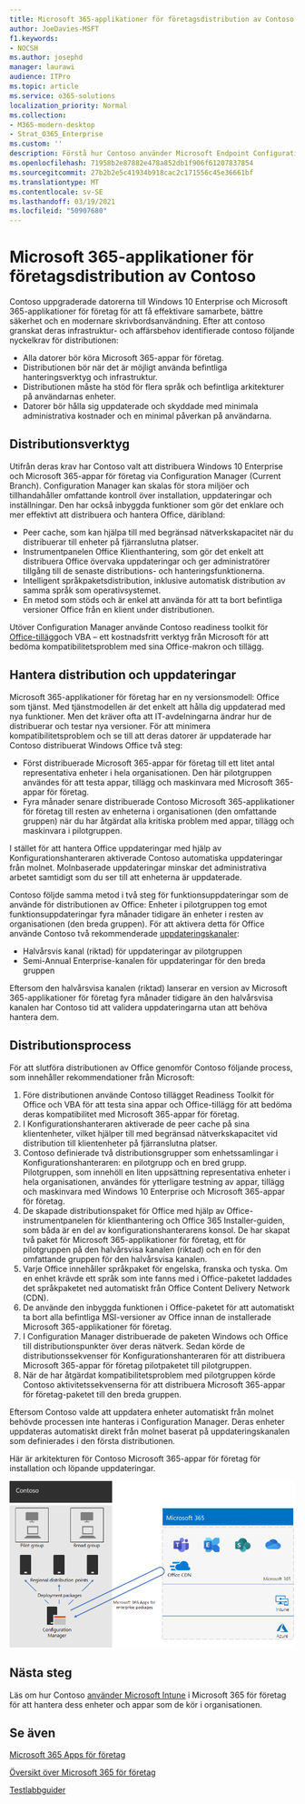 ```yaml
---
title: Microsoft 365-applikationer för företagsdistribution av Contoso
author: JoeDavies-MSFT
f1.keywords:
- NOCSH
ms.author: josephd
manager: laurawi
audience: ITPro
ms.topic: article
ms.service: o365-solutions
localization_priority: Normal
ms.collection:
- M365-modern-desktop
- Strat_O365_Enterprise
ms.custom: ''
description: Förstå hur Contoso använder Microsoft Endpoint Configuration Manager för att distribuera Microsoft 365-applikationer för företag.
ms.openlocfilehash: 71958b2e87882e478a852db1f906f61207837854
ms.sourcegitcommit: 27b2b2e5c41934b918cac2c171556c45e36661bf
ms.translationtype: MT
ms.contentlocale: sv-SE
ms.lasthandoff: 03/19/2021
ms.locfileid: "50907680"
---
```

# <a name="microsoft-365-apps-for-enterprise-deployment-for-contoso"></a>Microsoft 365-applikationer för företagsdistribution av Contoso

Contoso uppgraderade datorerna till Windows 10 Enterprise och Microsoft 365-applikationer för företag för att få effektivare samarbete, bättre säkerhet och en modernare skrivbordsanvändning. Efter att contoso granskat deras infrastruktur- och affärsbehov identifierade contoso följande nyckelkrav för distributionen:

- Alla datorer bör köra Microsoft 365-appar för företag.
- Distributionen bör när det är möjligt använda befintliga hanteringsverktyg och infrastruktur.
- Distributionen måste ha stöd för flera språk och befintliga arkitekturer på användarnas enheter.
- Datorer bör hålla sig uppdaterade och skyddade med minimala administrativa kostnader och en minimal påverkan på användarna.

## <a name="deployment-tools"></a>Distributionsverktyg

Utifrån deras krav har Contoso valt att distribuera Windows 10 Enterprise och Microsoft 365-appar för företag via Configuration Manager (Current Branch). Configuration Manager kan skalas för stora miljöer och tillhandahåller omfattande kontroll över installation, uppdateringar och inställningar. Den har också inbyggda funktioner som gör det enklare och mer effektivt att distribuera och hantera Office, däribland:

- Peer cache, som kan hjälpa till med begränsad nätverkskapacitet när du distribuerar till enheter på fjärranslutna platser.
- Instrumentpanelen Office Klienthantering, som gör det enkelt att distribuera Office övervaka uppdateringar och ger administratörer tillgång till de senaste distributions- och hanteringsfunktionerna.
- Intelligent språkpaketsdistribution, inklusive automatisk distribution av samma språk som operativsystemet.
- En metod som stöds och är enkel att använda för att ta bort befintliga versioner Office från en klient under distributionen.

Utöver Configuration Manager använde Contoso readiness toolkit för [Office-tillägg](/deployoffice/readiness-toolkit-application-compatibility-microsoft-365-apps)och VBA – ett kostnadsfritt verktyg från Microsoft för att bedöma kompatibilitetsproblem med sina Office-makron och tillägg.

## <a name="managing-deployment-and-updates"></a>Hantera distribution och uppdateringar

Microsoft 365-applikationer för företag har en ny versionsmodell: Office som tjänst. Med tjänstmodellen är det enkelt att hålla dig uppdaterad med nya funktioner. Men det kräver ofta att IT-avdelningarna ändrar hur de distribuerar och testar nya versioner. För att minimera kompatibilitetsproblem och se till att deras datorer är uppdaterade har Contoso distribuerat Windows Office två steg:

- Först distribuerade Microsoft 365-appar för företag till ett litet antal representativa enheter i hela organisationen. Den här pilotgruppen användes för att testa appar, tillägg och maskinvara med Microsoft 365-appar för företag.
- Fyra månader senare distribuerade Contoso Microsoft 365-applikationer för företag till resten av enheterna i organisationen (den omfattande gruppen) när du har åtgärdat alla kritiska problem med appar, tillägg och maskinvara i pilotgruppen.

I stället för att hantera Office uppdateringar med hjälp av Konfigurationshanteraren aktiverade Contoso automatiska uppdateringar från molnet. Molnbaserade uppdateringar minskar det administrativa arbetet samtidigt som du ser till att enheterna är uppdaterade.

Contoso följde samma metod i två steg för funktionsuppdateringar som de använde för distributionen av Office: Enheter i pilotgruppen tog emot funktionsuppdateringar fyra månader tidigare än enheter i resten av organisationen (den breda gruppen). För att aktivera detta för Office använde Contoso två rekommenderade [uppdateringskanaler](/DeployOffice/overview-update-channels):

- Halvårsvis kanal (riktad) för uppdateringar av pilotgruppen
- Semi-Annual Enterprise-kanalen för uppdateringar för den breda gruppen

Eftersom den halvårsvisa kanalen (riktad) lanserar en version av Microsoft 365-applikationer för företag fyra månader tidigare än den halvårsvisa kanalen har Contoso tid att validera uppdateringarna utan att behöva hantera dem.

## <a name="deployment-process"></a>Distributionsprocess

För att slutföra distributionen av Office genomför Contoso följande process, som innehåller rekommendationer från Microsoft:

1. Före distributionen använde Contoso tillägget Readiness Toolkit för Office och VBA för att testa sina appar och Office-tillägg för att bedöma deras kompatibilitet med Microsoft 365-appar för företag.
1. I Konfigurationshanteraren aktiverade de peer cache på sina klientenheter, vilket hjälper till med begränsad nätverkskapacitet vid distribution till klientenheter på fjärranslutna platser. 
1. Contoso definierade två distributionsgrupper som enhetssamlingar i Konfigurationshanteraren: en pilotgrupp och en bred grupp. Pilotgruppen, som innehöll en liten uppsättning representativa enheter i hela organisationen, användes för ytterligare testning av appar, tillägg och maskinvara med Windows 10 Enterprise och Microsoft 365-appar för företag.
1. De skapade distributionspaket för Office med hjälp av Office-instrumentpanelen för klienthantering och Office 365 Installer-guiden, som båda är en del av konfigurationshanterarens konsol. De har skapat två paket för Microsoft 365-applikationer för företag, ett för pilotgruppen på den halvårsvisa kanalen (riktad) och en för den omfattande gruppen för den halvårsvisa kanalen.
2. Varje Office innehåller språkpaket för engelska, franska och tyska. Om en enhet krävde ett språk som inte fanns med i Office-paketet laddades det språkpaketet ned automatiskt från Office Content Delivery Network (CDN).
3. De använde den inbyggda funktionen i Office-paketet för att automatiskt ta bort alla befintliga MSI-versioner av Office innan de installerade Microsoft 365-applikationer för företag.
4. I Configuration Manager distribuerade de paketen Windows och Office till distributionspunkter över deras nätverk. Sedan körde de distributionssekvenser för Konfigurationshanteraren för att distribuera Microsoft 365-appar för företag pilotpaketet till pilotgruppen.
5. När de har åtgärdat kompatibilitetsproblem med pilotgruppen körde Contoso aktivitetssekvenserna för att distribuera Microsoft 365-appar för företag-paketet till den breda gruppen.

Eftersom Contoso valde att uppdatera enheter automatiskt från molnet behövde processen inte hanteras i Configuration Manager. Deras enheter uppdateras automatiskt direkt från molnet baserat på uppdateringskanalen som definierades i den första distributionen.

Här är arkitekturen för Contoso Microsoft 365-appar för företag för installation och löpande uppdateringar.

![Contoso-distributionsinfrastrukturen för Microsoft 365-appar för företag](../media/contoso-o365pp/contoso-o365pp-fig1.png)
 
## <a name="next-step"></a>Nästa steg

Läs om hur Contoso [använder Microsoft Intune](contoso-mdm.md) i Microsoft 365 för företag för att hantera dess enheter och appar som de kör i organisationen.

## <a name="see-also"></a>Se även

[Microsoft 365 Apps för företag](/deployoffice/deployment-guide-microsoft-365-apps)

[Översikt över Microsoft 365 för företag](microsoft-365-overview.md)

[Testlabbguider](m365-enterprise-test-lab-guides.md)